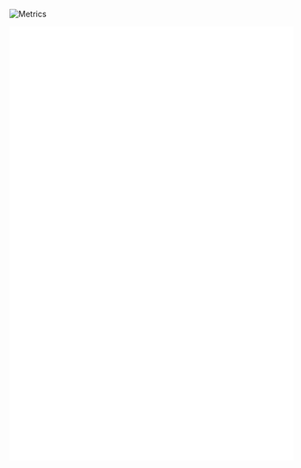 ![Metrics](https://metrics.lecoq.io/YuboC?template=classic&base.activity=0&base.community=0&base.repositories=0&base.metadata=0&languages=1&languages.ignored=Jupyter%20Notebook&config.timezone=America%2FNew_York)

<!-- If you're using "main" as default branch -->
<!-- ![Metrics](https://github.com/YuboC/YuboC/blob/main/metrics.svg) -->
![Metrics](https://github.com/YuboC/YuboC/blob/main/metrics.additional.svg)
<!-- ![Metrics](https://github.com/YuboC/YuboC/blob/main/metrics.plugin.personal.anilist.svg) -->

